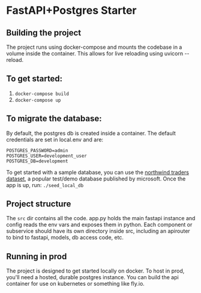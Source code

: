 # FastAPI+Postgres Starter

## Building the project
The project runs using docker-compose and mounts the codebase in a volume inside the container. This allows for live reloading using uvicorn --reload.

## To get started:
1. `docker-compose build`
2. `docker-compose up`

## To migrate the database:
By default, the postgres db is created inside a container. The default credentials are set in local.env and are:
```
POSTGRES_PASSWORD=admin
POSTGRES_USER=development_user
POSTGRES_DB=development
```

To get started with a sample database, you can use the [northwind traders dataset](https://learn.microsoft.com/en-us/power-apps/maker/canvas-apps/northwind-install), a popular test/demo database published by microsoft. Once the app is up, run:
```./seed_local_db```


## Project structure
The `src` dir contains all the code. app.py holds the main fastapi instance and config reads the env vars and exposes them in python. Each component or subservice should have its own directory inside src, including an apirouter to bind to fastapi, models, db access code, etc.

## Running in prod
The project is designed to get started locally on docker. To host in prod, you'll need a hosted, durable postgres instance. You can build the api container for use on kubernetes or something like fly.io.

